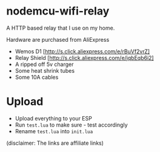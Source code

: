 # nodemcu-wifi-relay

A HTTP based relay that I use on my home.

Hardware are purchased from AliExpress

- Wemos D1 [http://s.click.aliexpress.com/e/rBuVf2vrZ]
- Relay Shield [http://s.click.aliexpress.com/e/jqbEqb6i2]
- A ripped off 5v charger
- Some heat shrink tubes
- Some 10A cables

# Upload

- Upload everything to your ESP
- Run `test.lua` to make sure - test accordingly
- Rename `test.lua` into `init.lua`

(disclaimer: The links are affiliate links)


